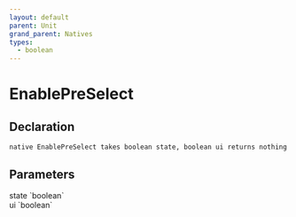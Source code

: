```yaml
---
layout: default
parent: Unit
grand_parent: Natives
types:
  - boolean
---
```


# EnablePreSelect

## Declaration

```
native EnablePreSelect takes boolean state, boolean ui returns nothing
```

## Parameters
<dl>
  <dt>state `boolean`</dt>
  <dd></dd>

  <dt>ui `boolean`</dt>
  <dd></dd>
</dl>